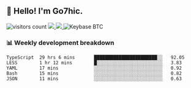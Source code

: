 ## 👋 Hello! I'm Go7hic.

 ![visitors count](https://visitors-by-url-pls-dont-use-this-in-your-repo.vercel.app/Go7hic-github-readme)
 <a href="https://twitter.com/Go7hic">
    <img src="https://img.shields.io/badge/-@Go7hic-1ca0f1?style=flat-square&labelColor=1ca0f1&logo=twitter&logoColor=white&link=https://twitter.com/Go7hic">
   <a/>
   <a href="mailto:gtfx0209@gmail.com">
    <img src="https://img.shields.io/badge/-gtfx0209@gmail.com-c14438?style=flat-square&logo=Gmail&logoColor=white&link=mailto:gtfx0209@gmail.com">
   <a/>
    ![Keybase BTC](https://img.shields.io/keybase/btc/Go7hic)
 <!--
🔭 I’m currently working
🌱 I’m currently learning
💬 Ask me about 
📫 How to reach me: 
⚡ Fun fact: 
-->
 <!--
![My Github Stats](https://github-readme-stats.vercel.app/api?username=Go7hic&show_icons=true&count_private=true)

-->

### 📊 Weekly development breakdown
<!--START_SECTION:waka-->
```text
TypeScript  29 hrs 6 mins       ███████████████████████░░   92.05 
LESS        1 hr 12 mins        █░░░░░░░░░░░░░░░░░░░░░░░░   3.83 
YAML        17 mins             ░░░░░░░░░░░░░░░░░░░░░░░░░   0.92 
Bash        15 mins             ░░░░░░░░░░░░░░░░░░░░░░░░░   0.82 
JSON        11 mins             ░░░░░░░░░░░░░░░░░░░░░░░░░   0.63
```
<!--END_SECTION:waka-->

